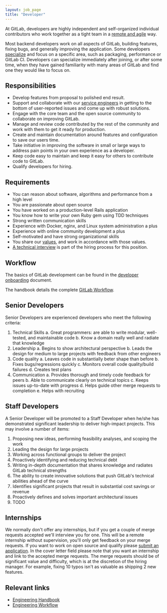 ```yaml
---
layout: job_page
title: "Developer"
---
```


At GitLab, developers are highly independent and self-organized individual
contributors who work together as a tight team in a [remote and agile](/2015/09/14/remote-agile-at-gitlab/) way.

Most backend developers work on all aspects of GitLab, building features, fixing bugs, and generally improving the application.
Some developers [specialize](/jobs/specialist) and focus on a specific area, such as packaging, performance or GitLab CI.
Developers can specialize immediately after joining, or after some time, when they have gained familiarity with many areas of GitLab and find one they would like to focus on.

## Responsibilities

* Develop features from proposal to polished end result.
* Support and collaborate with our [service engineers](/jobs/service-engineer) in getting to the bottom of user-reported issues and come up with robust solutions.
* Engage with the core team and the open source community to collaborate on improving GitLab.
* Manage and review code contributed by the rest of the community and work with them to get it ready for production.
* Create and maintain documentation around features and configuration to save our users time.
* Take initiative in improving the software in small or large ways to address pain points in your own experience as a developer.
* Keep code easy to maintain and keep it easy for others to contribute code to GitLab.
* Qualify developers for hiring.

## Requirements

* You can reason about software, algorithms and performance from a high level
* You are passionate about open source
* You have worked on a production-level Rails application
* You know how to write your own Ruby gem using TDD techniques
* Strong written communication skills
* Experience with Docker, nginx, and Linux system administration a plus
* Experience with online community development a plus
* Self-motivated and have strong organizational skills
* You share our [values](/handbook/#values), and work in accordance with those values.
* [A technical interview](/jobs/#technical-interview) is part of the hiring process for this position.

## Workflow

The basics of GitLab development can be found in the [developer onboarding](/handbook/developer-onboarding/#basics-of-gitlab-development) document.

The handbook details the complete [GitLab Workflow](/handbook/#gitlab-workflow).

## Senior Developers

Senior Developers are experienced developers who meet the following criteria:

1. Technical Skills
   a. Great programmers: are able to write modular, well-tested, and maintainable code
   b. Know a domain really well and radiate that knowledge
2. Leadership
   a. Begins to show architectural perspective
   b. Leads the design for medium to large projects with feedback from other engineers
3. Code quality
   a. Leaves code in substantially beter shape than before
   b. Fixes bugs/regressions quickly
   c. Monitors overall code quality/build failures
   d. Creates test plans
4. Communication
   a. Provides thorough and timely code feedback for peers
   b. Able to communicate clearly on technical topics
   c. Keeps issues up-to-date with progress
   d. Helps guide other merge requests to completion
   e. Helps with recruiting

## Staff Developers

A Senior Developer will be promoted to a Staff Developer when he/she has
demonstrated significant leadership to deliver high-impact projects. This may
involve a number of items:

1. Proposing new ideas, performing feasibility analyses, and scoping the work
2. Leading the design for large projects
3. Working across functional groups to deliver the project
4. Proactively identifying and reducing technical debt
5. Writing in-depth documentation that shares knowledge and radiates GitLab technical strengths
6. The ability to create innovative solutions that push GitLab's technical abilities ahead of the curve
7. Identifies significant projects that result in substantial cost savings or revenue
8. Proactively defines and solves important architectural issues
9. TODO

## Internships

We normally don't offer any internships, but if you get a couple of merge requests
accepted we'll interview you for one. This will be a remote internship without
supervision, you'll only get feedback on your merge requests. If you want to
work on open source and qualify please [submit an application](https://gitlab.workable.com/jobs/106660/candidates/new).
In the cover letter field please note that you want an internship and link to
the accepted merge requests. The merge requests should be of significant
value and difficulty, which is at the discretion of the hiring manager. For
example, fixing 10 typos isn't as valuable as shipping 2 new features.

## Relevant links

- [Engineering Handbook](/handbook/engineering)
- [Engineering Workflow](/handbook/engineering/workflow)
